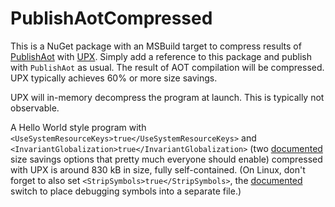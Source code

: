 # PublishAotCompressed

This is a NuGet package with an MSBuild target to compress results of [PublishAot](https://learn.microsoft.com/en-us/dotnet/core/deploying/native-aot/) with [UPX](https://upx.github.io/). Simply add a reference to this package and publish with `PublishAot` as usual. The result of AOT compilation will be compressed. UPX typically achieves 60% or more size savings.

UPX will in-memory decompress the program at launch. This is typically not observable.

A Hello World style program with `<UseSystemResourceKeys>true</UseSystemResourceKeys>` and `<InvariantGlobalization>true</InvariantGlobalization>` (two [documented](https://docs.microsoft.com/en-us/dotnet/core/deploying/trimming/trimming-options?pivots=dotnet-6-0#trimming-framework-library-features) size savings options that pretty much everyone should enable) compressed with UPX is around 830 kB in size, fully self-contained. (On Linux, don't forget to also set `<StripSymbols>true</StripSymbols>`, the [documented](https://learn.microsoft.com/en-us/dotnet/core/deploying/native-aot/) switch to place debugging symbols into a separate file.)
